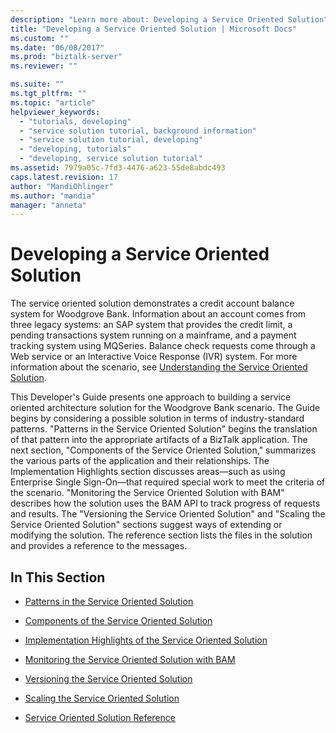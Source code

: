 ```yaml
---
description: "Learn more about: Developing a Service Oriented Solution"
title: "Developing a Service Oriented Solution | Microsoft Docs"
ms.custom: ""
ms.date: "06/08/2017"
ms.prod: "biztalk-server"
ms.reviewer: ""

ms.suite: ""
ms.tgt_pltfrm: ""
ms.topic: "article"
helpviewer_keywords: 
  - "tutorials, developing"
  - "service solution tutorial, background information"
  - "service solution tutorial, developing"
  - "developing, tutorials"
  - "developing, service solution tutorial"
ms.assetid: 7979a05c-7fd3-4476-a623-55de8abdc493
caps.latest.revision: 17
author: "MandiOhlinger"
ms.author: "mandia"
manager: "anneta"
---
```

# Developing a Service Oriented Solution
The service oriented solution demonstrates a credit account balance system for Woodgrove Bank. Information about an account comes from three legacy systems: an SAP system that provides the credit limit, a pending transactions system running on a mainframe, and a payment tracking system using MQSeries. Balance check requests come through a Web service or an Interactive Voice Response (IVR) system. For more information about the scenario, see [Understanding the Service Oriented Solution](../core/understanding-the-service-oriented-solution.md).  
  
 This Developer's Guide presents one approach to building a service oriented architecture solution for the Woodgrove Bank scenario. The Guide begins by considering a possible solution in terms of industry-standard patterns. "Patterns in the Service Oriented Solution" begins the translation of that pattern into the appropriate artifacts of a BizTalk application. The next section, "Components of the Service Oriented Solution," summarizes the various parts of the application and their relationships. The Implementation Highlights section discusses areas—such as using Enterprise Single Sign-On—that required special work to meet the criteria of the scenario. "Monitoring the Service Oriented Solution with BAM" describes how the solution uses the BAM API to track progress of requests and results. The "Versioning the Service Oriented Solution" and "Scaling the Service Oriented Solution" sections suggest ways of extending or modifying the solution. The reference section lists the files in the solution and provides a reference to the messages.  
  
## In This Section  
  
-   [Patterns in the Service Oriented Solution](../core/patterns-in-the-service-oriented-solution.md)  
  
-   [Components of the Service Oriented Solution](../core/components-of-the-service-oriented-solution.md)  
  
-   [Implementation Highlights of the Service Oriented Solution](../core/implementation-highlights-of-the-service-oriented-solution.md)  
  
-   [Monitoring the Service Oriented Solution with BAM](../core/monitoring-the-service-oriented-solution-with-bam.md)  
  
-   [Versioning the Service Oriented Solution](../core/versioning-the-service-oriented-solution.md)  
  
-   [Scaling the Service Oriented Solution](../core/scaling-the-service-oriented-solution.md)  
  
-   [Service Oriented Solution Reference](../core/service-oriented-solution-reference.md)
